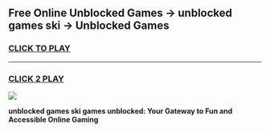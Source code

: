 
## Free Online Unblocked Games → unblocked games ski → Unblocked Games
<h3>
<a href="https://premium.freeplayer.one?title=unblocked_games_ski&ref=21F">CLICK TO PLAY</a></h3>
<hr>

<h3>
<a href="https://premium.freeplayer.one?title=unblocked_games_ski&ref=21F">CLICK 2 PLAY</a>
  
</h3>

<a href="https://premium.freeplayer.one?title=unblocked_games_ski&ref=21F/"><img src="https://clearcache.store/games.png"></a>


**unblocked games ski games unblocked: Your Gateway to Fun and Accessible Online Gaming**
